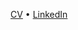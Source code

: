 [CV](https://utoronto-my.sharepoint.com/:b:/g/personal/juan_martin_mail_utoronto_ca/EYagZ34RFINHhS46Jb57rQsB_3s0LBU6B6OKD_fr4halkA?e=F7dkDY) • [LinkedIn](https://www.linkedin.com/in/juandeaguero/)
